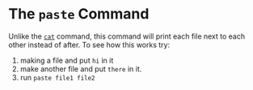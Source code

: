 # The `paste` Command

Unlike the [`cat`](cat.md) command, this command will print each file next to each other instead of after.
To see how this works try:
1. making a file and put `hi` in it
2. make another file and put `there` in it.
3. run `paste file1 file2`
